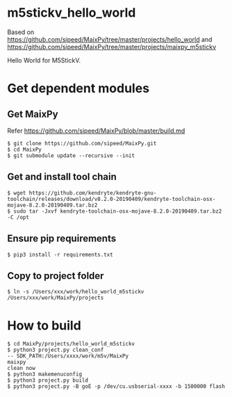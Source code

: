 # m5stickv_hello_world

Based on https://github.com/sipeed/MaixPy/tree/master/projects/hello_world and https://github.com/sipeed/MaixPy/tree/master/projects/maixpy_m5stickv

Hello World for M5StickV.

# Get dependent modules

## Get MaixPy

Refer https://github.com/sipeed/MaixPy/blob/master/build.md

```
$ git clone https://github.com/sipeed/MaixPy.git
$ cd MaixPy
$ git submodule update --recursive --init
```

## Get and install tool chain

```
$ wget https://github.com/kendryte/kendryte-gnu-toolchain/releases/download/v8.2.0-20190409/kendryte-toolchain-osx-mojave-8.2.0-20190409.tar.bz2
$ sudo tar -Jxvf kendryte-toolchain-osx-mojave-8.2.0-20190409.tar.bz2 -C /opt
```

## Ensure pip requirements

```
$ pip3 install -r requirements.txt
```

## Copy to project folder

```
$ ln -s /Users/xxx/work/hello_world_m5stickv /Users/xxx/work/MaixPy/projects
```

# How to build

```
$ cd MaixPy/projects/hello_world_m5stickv
$ python3 project.py clean_conf
-- SDK_PATH:/Users/xxxx/work/m5v/MaixPy
maixpy
clean now
$ python3 makemenuconfig
$ python3 project.py build
$ python3 project.py -B goE -p /dev/cu.usbserial-xxxx -b 1500000 flash
```
